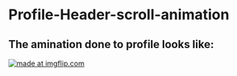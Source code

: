 # Profile-Header-scroll-animation
## The amination done to profile looks like:

<a href="https://imgflip.com/gif/2gkpfl"><img src="https://i.imgflip.com/2gkpfl.gif" title="made at imgflip.com"/></a>
